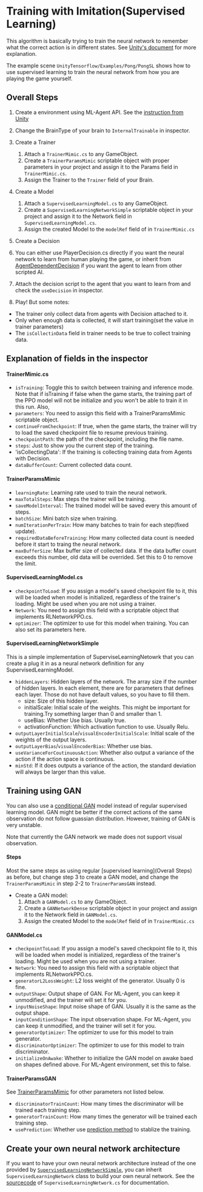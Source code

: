 # Training with Imitation(Supervised Learning)

This algorithm is basically trying to train the neural network to remember what the correct action is in different states. See [Unity's document](https://github.com/Unity-Technologies/ml-agents/blob/master/docs/Training-Imitation-Learning.md) for more explanation.

The example scene `UnityTensorflow/Examples/Pong/PongSL` shows how to use supervised learning to train the neural network from how you are playing the game yourself. 

## Overall Steps
1. Create a environment using ML-Agent API. See the [instruction from Unity](https://github.com/Unity-Technologies/ml-agents/blob/master/docs/Learning-Environment-Create-New.md)
3. Change the BrainType of your brain to `InternalTrainable` in inspector.
2. Create a Trainer
	1. Attach a `TrainerMimic.cs` to any GameObject.
    2. Create a `TrainerParamsMimic` scriptable object with proper parameters in your project and assign it to the Params field in `TrainerMimic.cs`.
    3. Assign the Trainer to the `Trainer` field of your Brain.
3. Create a Model
	1. Attach a `SupervisedLearningModel.cs` to any GameObject.
    2. Create a `SupervisedLearningNetworkSimple` scriptable object in your project and assign it to the Network field in `SupervisedLearningModel.cs`.
    3. Assign the created Model to the `modelRef` field of in `TrainerMimic.cs`
    
4. Create a Decision
  1. You can either use PlayerDecision.cs directly if you want the neural network to learn from human playing the game, or inherit from [AgentDependentDecision](AgentDependentDeicision.md) if you want the agent to learn from other scripted AI.
  2. Attach the decision script to the agent that you want to learn from and check the `useDecision` in inspector.

5. Play! But some notes:
  * The trainer only collect data from agents with Decision attached to it.
  * Only when enough data is collected, it will start training(set the value in trainer parameters)
  * The `isCollectinData` field in trainer needs to be true to collect training data. 
  
## Explanation of fields in the inspector
#### TrainerMimic.cs
* `isTraining`: Toggle this to switch between training and inference mode. Note that if isTraining if false when the game starts, the training part of the PPO model will not be initialize and you won't be able to train it in this run. Also,
* `parameters`: You need to assign this field with a TrainerParamsMimic scriptable object. 
* `continueFromCheckpoint`: If true, when the game starts, the trainer will try to load the saved checkpoint file to resume previous training.
* `checkpointPath`: the path of the checkpoint, including the file name. 
* `steps`: Just to show you the current step of the training.
* 'isCollectingData': If the training is collecting training data from Agents with Decision.
* `dataBufferCount`: Current collected data count.

#### TrainerParamsMimic
* `learningRate`: Learning rate used to train the neural network.
* `maxTotalSteps`: Max steps the trainer will be training.
* `saveModelInterval`: The trained model will be saved every this amount of steps.
* `batchSize`: Mini batch size when training.
* `numIterationPerTrain`: How many batches to train for each step(fixed update).
* `requiredDataBeforeTraining`: How many collected data count is needed before it start to traing the neural network.
* `maxBufferSize`: Max buffer size of collected data. If the data buffer count exceeds this number, old data will be overrided. Set this to 0 to remove the limit.

#### SupervisedLearningModel.cs
* `checkpointToLoad`: If you assign a model's saved checkpoint file to it, this will be loaded when model is initialized, regardless of the trainer's loading. Might be used when you are not using a trainer.
* `Network`: You need to assign this field with a scriptable object that implements RLNetworkPPO.cs. 
* `optimizer`: The optimizer to use for this model when training. You can also set its parameters here.

#### SupervisedLearningNetworkSimple
This is a simple implementation of SuperviseLearningNetowrk that you can create a plug it in as a neural network definition for any SupervisedLearningModel.
- `hiddenLayers`: Hidden layers of the network. The array size if the number of hidden layers. In each element, there are for parameters that defines each layer. Those do not have default values, so you have to fill them.
	- size: Size of this hidden layer. 
    - initialScale: Initial scale of the weights. This might be important for training.Try something larger than 0 and smaller than 1.
    - useBias: Whether Use bias. Usually true.
    - activationFunction: Which activation function to use. Usually Relu.
- `outputLayerInitialScale`/`visualEncoderInitialScale`: Initial scale of the weights of the output layers.
- `outputLayerBias`/`visualEncoderBias`: Whether use bias.
- `useVarianceForCoutinuousAction`: Whether also output a variance of the action if the action space is continuous.
- `minStd`: If it does outputs a variance of the action, the standard deviation will always be larger than this value.

## Training using GAN
You can also use a [conditional GAN](https://arxiv.org/abs/1411.1784) model instead of regular supervised learning model. GAN might be better if the correct actions of the same observation do not follow guassian distribution. However, training of GAN is very unstable.

Note that currently the GAN network we made does not support visual observation.

#### Steps
Most the same steps as using regular [supervised learning](Overall Steps) as before, but change step 3 to create a GAN model, and change the `TrainerParamsMimic` in step 2-2 to `TrainerParamsGAN` instead.

- Create a GAN model:
	1. Attach a `GANModel.cs` to any GameObject.
    2. Create a `GANNetworkDense` scriptable object in your project and assign it to the Network field in `GANModel.cs`.
    3. Assign the created Model to the `modelRef` field of in `TrainerMimic.cs`
    
#### GANModel.cs
* `checkpointToLoad`: If you assign a model's saved checkpoint file to it, this will be loaded when model is initialized, regardless of the trainer's loading. Might be used when you are not using a trainer.
* `Network`: You need to assign this field with a scriptable object that implements RLNetworkPPO.cs. 
* `generatorL2LossWeight`: L2 loss weight of the generator. Usually 0 is fine. 
* `outputShape`: Output shape of GAN. For ML-Agent, you can keep it unmodified, and the trainer will set it for you.
* `inputNoiseShape`: Input noise shape of GAN. Usually it is the same as the output shape.
* `inputConditionShape`: The input observation shape. For ML-Agent, you can keep it unmodified, and the trainer will set it for you.
* `generatorOptimizer`: The optimizer to use for this model to train generator.
* `discriminatorOptimizer`: The optimizer to use for this model to train discriminator.
* `initializeOnAwake`: Whether to initialize the GAN model on awake baed on shapes defined above. For ML-Agent environment, set this to false.

#### TrainerParamsGAN
See [TrainerParamsMimic](#trainerparamsmimic) for other parameters not listed below.
* `discriminatorTrainCount`: How many times the discriminator will be trained each training step.
* `generatorTrainCount`: How many times the generator will be trained each training step.
* `usePrediction`: Whether use [prediction method](https://www.semanticscholar.org/paper/Stabilizing-Adversarial-Nets-With-Prediction-Yadav-Shah/ec25504486d8751e00e613ca6fa64b256e3581c8) to stablize the training.

## Create your own neural network architecture
If you want to have your own neural network architecture instead of the one provided by [`SupervisedLearningNetworkSimple`](#supervisedlearningnetworksimple), you can inherit `SupervisedLearningNetwork` class to build your own neural network. See the [sourcecode](https://github.com/tcmxx/UnityTensorflowKeras/blob/tcmxx/docs/Assets/UnityTensorflow/Learning/Mimic/SupervisedLearningNetwork.cs) of `SupervisedLearningNetwork.cs` for documentation.
